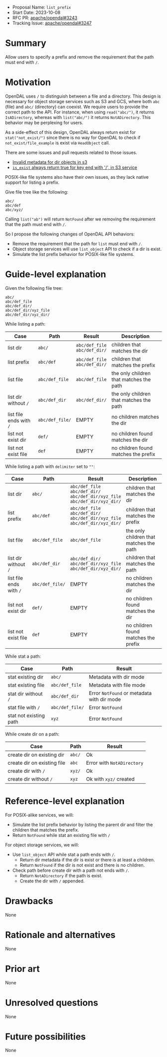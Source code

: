 - Proposal Name: `list_prefix`
- Start Date: 2023-10-08
- RFC PR: [apache/opendal#3243](https://github.com/apache/opendal/pull/3243)
- Tracking Issue: [apache/opendal#3247](https://github.com/apache/opendal/issues/3247)

# Summary

Allow users to specify a prefix and remove the requirement that the path must end with `/`.

# Motivation

OpenDAL uses `/` to distinguish between a file and a directory. This design is necessary for object storage services such as S3 and GCS, where both `abc` (file) and `abc/` (directory) can coexist. We require users to provide the correct path to the API. For instance, when using `read("abc/")`, it returns `IsADirectory`, whereas with `list("abc/")` it returns `NotADirectory`. This behavior may be perplexing for users.

As a side-effect of this design, OpenDAL always return exist for `stat("not_exist/")` since there is no way for OpenDAL to check if `not_exist/file_example` is exist via `HeadObject` call.

There are some issues and pull requests related to those issues.

- [Invalid metadata for dir objects in s3](https://github.com/apache/opendal/issues/3199)
- [`is_exist` always return true for key end with '/', in S3 service](https://github.com/apache/opendal/issues/2086)

POSIX-like file systems also have their own issues, as they lack native support for listing a prefix.

Give file tree like the following:

```shell
abc/
abc/def
abc/xyz/
```

Calling `list("ab")` will return `NotFound` after we removing the requirement that the path must end with `/`.

So I propose the following changes of OpenDAL API behaviors:

- Remove the requirement that the path for `list` must end with `/`.
- Object storage services will use `list_object` API to check if a dir is exist.
- Simulate the list prefix behavior for POSIX-like file systems.

# Guide-level explanation

Given the following file tree:

```shell
abc/
abc/def_file
abc/def_dir/
abc/def_dir/xyz_file
abc/def_dir/xyz_dir/
```

While listing a path:

| Case                    | Path            | Result                              | Description                             |
|-------------------------|-----------------|-------------------------------------|-----------------------------------------|
| list dir                | `abc/`          | `abc/def_file` <br/> `abc/def_dir/` | children that matches the dir           |
| list prefix             | `abc/def`       | `abc/def_file` <br/> `abc/def_dir/` | children that matches the prefix        |
| list file               | `abc/def_file`  | `abc/def_file`                      | the only children that matches the path |
| list dir without `/`    | `abc/def_dir`   | `abc/def_dir/`                      | the only children that matches the path |
| list file ends with `/` | `abc/def_file/` | EMPTY                               | no children matches the dir             |
| list not exist dir      | `def/`          | EMPTY                               | no children found matches the dir       |
| list not exist file     | `def`           | EMPTY                               | no children found matches the prefix    |

While listing a path with `delimiter` set to `""`:

| Case                    | Path            | Result                                                                                        | Description                             |
|-------------------------|-----------------|-----------------------------------------------------------------------------------------------|-----------------------------------------|
| list dir                | `abc/`          | `abc/def_file` <br/> `abc/def_dir/` <br/> `abc/def_dir/xyz_file` <br/> `abc/def_dir/xyz_dir/` | children that matches the dir           |
| list prefix             | `abc/def`       | `abc/def_file` <br/> `abc/def_dir/` <br/> `abc/def_dir/xyz_file` <br/> `abc/def_dir/xyz_dir/` | children that matches the prefix        |
| list file               | `abc/def_file`  | `abc/def_file`                                                                                | the only children that matches the path |
| list dir without `/`    | `abc/def_dir`   | `abc/def_dir/` <br/> `abc/def_dir/xyz_file` <br/> `abc/def_dir/xyz_dir/`                      | children that matches the path          |
| list file ends with `/` | `abc/def_file/` | EMPTY                                                                                         | no children matches the dir             |
| list not exist dir      | `def/`          | EMPTY                                                                                         | no children found matches the dir       |
| list not exist file     | `def`           | EMPTY                                                                                         | no children found matches the prefix    |

While stat a path:

| Case                   | Path            | Result                                     |
|------------------------|-----------------|--------------------------------------------|
| stat existing dir      | `abc/`          | Metadata with dir mode                     | 
| stat existing file     | `abc/def_file`  | Metadata with file mode                    | 
| stat dir without `/`   | `abc/def_dir`   | Error `NotFound` or metadata with dir mode | 
| stat file with `/`     | `abc/def_file/` | Error `NotFound`                           |
| stat not existing path | `xyz`           | Error `NotFound`                           |

While create dir on a path:

| Case                        | Path   | Result                     |
|-----------------------------|--------|----------------------------|
| create dir on existing dir  | `abc/` | Ok                         |
| create dir on existing file | `abc`  | Error with `NotADirectory` |
| create dir with `/`         | `xyz/` | Ok                         |
| create dir without `/`      | `xyz`  | Ok with `xyz/` created     |

# Reference-level explanation

For POSIX-alike services, we will:

- Simulate the list prefix behavior by listing the parent dir and filter the children that matches the prefix.
- Return `NotFound` while stat an existing file with `/`

For object storage services, we will:

- Use `list_object` API while stat a path ends with `/`.
  - Return dir metadata if the dir is exist or there is at least a children.
  - Return `NotFound` if the dir is not exist and there is no children.
- Check path before create dir with a path not ends with `/`.
  - Return `NotADirectory` if the path is exist.
  - Create the dir with `/` appended.

# Drawbacks

None

# Rationale and alternatives

None

# Prior art

None

# Unresolved questions

None

# Future possibilities

None
